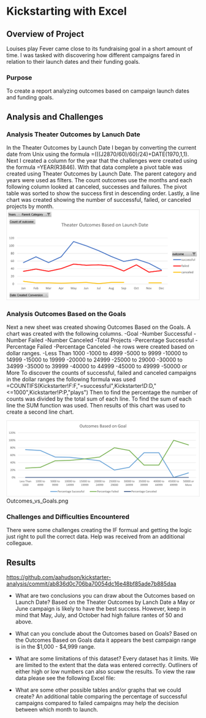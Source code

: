 # Kickstarting with Excel

## Overview of Project
Louises play Fever came close to its fundraising goal in a short amount of time. I was tasked with discovering how different campaigns fared in relation to their launch dates and their funding goals.
### Purpose
To create a report analyzing outcomes based on campaign launch dates and funding goals. 
## Analysis and Challenges
### Analysis Theater Outcomes by Lanuch Date
In the Theater Outcomes by Launch Date I began by converting the current date from Unix using the formula =(((J2870/60)/60)/24)+DATE(1970,1,1). 
Next I created a column for the year that the challenges were created using the formula =YEAR(R3846). 
With that data complete a pivot table was created using Theater Outcomes by Launch Date. The parent category and years were used as filters. The count outcomes use the months and each following column looked at canceled, successes and failures. The pivot table was sorted to show the success first in descending order. 
Lastly, a line chart was created showing the number of successful, failed, or canceled projects by month. 
![Theater Outcomes va Launch](https://github.com/aahudson/kickstarter-analysis/blob/main/Theater_Outcomes_vs_Launch.png)
### Analysis Outcomes Based on the Goals 
Next a new sheet was created showing Outcomes Based on the Goals. 
A chart was created with the following columns. 
-Goal
-Number Successful
-Number Failed
-Number Canceled
-Total Projects
-Percentage Successful
-Percentage Failed
-Percentage Canceled
-he rows were created based on dollar ranges. 
-Less Than 1000
-1000 to 4999
-5000 to 9999
-10000 to 14999
-15000 to 19999
-20000 to 24999
-25000 to 29000
-30000 to 34999
-35000 to 39999
-40000 to 44999
-45000 to 49999
-50000 or More
To discover the counts of successful, failed and canceled campaigns in the dollar ranges the following formula was used =COUNTIFS(Kickstarter!$F:$F,"=successful",Kickstarter!$D:$D,"<=1000",Kickstarter!$P:$P,"plays") 
Then to find the percentage the number of counts was divided by the total sum of each line. To find the sum of each line the SUM function was used. 
Then results of this chart was used to create a second line chart. 

![Outcomes VS Goals](https://github.com/aahudson/kickstarter-analysis/blob/main/Outcomes_vs_Goals.png)
Outcomes_vs_Goals.png
### Challenges and Difficulties Encountered
There were some challenges creating the IF formual and getting the logic just right to pull the correct data. Help was received from an additional collegaue. 
## Results
https://github.com/aahudson/kickstarter-analysis/commit/ab836d0c706ba70054dc16e48bf85ade7b885daa 
- What are two conclusions you can draw about the Outcomes based on Launch Date?
Based on the Theater Outcomes by Lanch Date a May or June campaign  is likely to have the best success.
However, keep in mind that May, July, and October had high failure rantes of 50 and above.  
- What can you conclude about the Outcomes based on Goals?
Based on the Outcomes Based on Goals data it appears the best campaign range is in the $1,000 - $4,999 range. 
- What are some limitations of this dataset?
Every dataset has it limits. We are limited to the extent that the data was entered correctly. Outliners of either high or low numbers can also scuew the results. To view the raw data please see the following Excel file:

- What are some other possible tables and/or graphs that we could create?
An additional table comparing the percentage of successful campaigns compared to failed campaigns may help the decision between which month to launch. 
